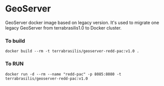 # GeoServer
GeoServer docker image based on legacy version. It's used to migrate one legacy GeoServer from terrabrasilis1.0 to Docker cluster.

### To build

```
docker build --rm -t terrabrasilis/geoserver-redd-pac:v1.0 .
```

### To RUN
```
docker run -d --rm --name "redd-pac" -p 8085:8080 -t terrabrasilis/geoserver-redd-pac:v1.0
```
